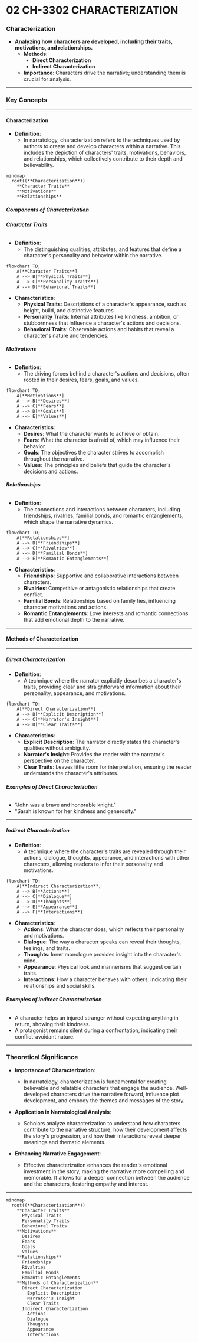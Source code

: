 # 02 CH-3302 CHARACTERIZATION

### **Characterization**

- **Analyzing how characters are developed, including their traits, motivations, and relationships.**
  - **Methods**:
    - **Direct Characterization**
    - **Indirect Characterization**
  - **Importance**: Characters drive the narrative; understanding them is crucial for analysis.

---

### **Key Concepts**

---

#### **Characterization**

- **Definition**:
  - In narratology, characterization refers to the techniques used by authors to create and develop characters within a narrative. This includes the depiction of characters' traits, motivations, behaviors, and relationships, which collectively contribute to their depth and believability.

```mermaid
mindmap
  root((**Characterization**))
    **Character Traits**
    **Motivations**
    **Relationships**
```

##### **Components of Characterization**

###### **Character Traits**

- **Definition**:
  - The distinguishing qualities, attributes, and features that define a character's personality and behavior within the narrative.

```mermaid
flowchart TD;
    A[**Character Traits**]
    A --> B[**Physical Traits**]
    A --> C[**Personality Traits**]
    A --> D[**Behavioral Traits**]
```

- **Characteristics**:
  - **Physical Traits**: Descriptions of a character's appearance, such as height, build, and distinctive features.
  - **Personality Traits**: Internal attributes like kindness, ambition, or stubbornness that influence a character's actions and decisions.
  - **Behavioral Traits**: Observable actions and habits that reveal a character's nature and tendencies.

###### **Motivations**

- **Definition**:
  - The driving forces behind a character's actions and decisions, often rooted in their desires, fears, goals, and values.

```mermaid
flowchart TD;
    A[**Motivations**]
    A --> B[**Desires**]
    A --> C[**Fears**]
    A --> D[**Goals**]
    A --> E[**Values**]
```

- **Characteristics**:
  - **Desires**: What the character wants to achieve or obtain.
  - **Fears**: What the character is afraid of, which may influence their behavior.
  - **Goals**: The objectives the character strives to accomplish throughout the narrative.
  - **Values**: The principles and beliefs that guide the character's decisions and actions.

###### **Relationships**

- **Definition**:
  - The connections and interactions between characters, including friendships, rivalries, familial bonds, and romantic entanglements, which shape the narrative dynamics.

```mermaid
flowchart TD;
    A[**Relationships**]
    A --> B[**Friendships**]
    A --> C[**Rivalries**]
    A --> D[**Familial Bonds**]
    A --> E[**Romantic Entanglements**]
```

- **Characteristics**:
  - **Friendships**: Supportive and collaborative interactions between characters.
  - **Rivalries**: Competitive or antagonistic relationships that create conflict.
  - **Familial Bonds**: Relationships based on family ties, influencing character motivations and actions.
  - **Romantic Entanglements**: Love interests and romantic connections that add emotional depth to the narrative.

---

#### **Methods of Characterization**

---

##### **Direct Characterization**

- **Definition**:
  - A technique where the narrator explicitly describes a character's traits, providing clear and straightforward information about their personality, appearance, and motivations.

```mermaid
flowchart TD;
    A[**Direct Characterization**]
    A --> B[**Explicit Description**]
    A --> C[**Narrator's Insight**]
    A --> D[**Clear Traits**]
```

- **Characteristics**:
  - **Explicit Description**: The narrator directly states the character's qualities without ambiguity.
  - **Narrator's Insight**: Provides the reader with the narrator's perspective on the character.
  - **Clear Traits**: Leaves little room for interpretation, ensuring the reader understands the character's attributes.

###### **Examples of Direct Characterization**

- "John was a brave and honorable knight."
- "Sarah is known for her kindness and generosity."

---

##### **Indirect Characterization**

- **Definition**:
  - A technique where the character's traits are revealed through their actions, dialogue, thoughts, appearance, and interactions with other characters, allowing readers to infer their personality and motivations.

```mermaid
flowchart TD;
    A[**Indirect Characterization**]
    A --> B[**Actions**]
    A --> C[**Dialogue**]
    A --> D[**Thoughts**]
    A --> E[**Appearance**]
    A --> F[**Interactions**]
```

- **Characteristics**:
  - **Actions**: What the character does, which reflects their personality and motivations.
  - **Dialogue**: The way a character speaks can reveal their thoughts, feelings, and traits.
  - **Thoughts**: Inner monologue provides insight into the character's mind.
  - **Appearance**: Physical look and mannerisms that suggest certain traits.
  - **Interactions**: How a character behaves with others, indicating their relationships and social skills.

###### **Examples of Indirect Characterization**

- A character helps an injured stranger without expecting anything in return, showing their kindness.
- A protagonist remains silent during a confrontation, indicating their conflict-avoidant nature.

---

### **Theoretical Significance**

- **Importance of Characterization**:

  - In narratology, characterization is fundamental for creating believable and relatable characters that engage the audience. Well-developed characters drive the narrative forward, influence plot development, and embody the themes and messages of the story.

- **Application in Narratological Analysis**:

  - Scholars analyze characterization to understand how characters contribute to the narrative structure, how their development affects the story's progression, and how their interactions reveal deeper meanings and thematic elements.

- **Enhancing Narrative Engagement**:
  - Effective characterization enhances the reader's emotional investment in the story, making the narrative more compelling and memorable. It allows for a deeper connection between the audience and the characters, fostering empathy and interest.

---

```mermaid
mindmap
  root((**Characterization**))
    **Character Traits**
      Physical Traits
      Personality Traits
      Behavioral Traits
    **Motivations**
      Desires
      Fears
      Goals
      Values
    **Relationships**
      Friendships
      Rivalries
      Familial Bonds
      Romantic Entanglements
    **Methods of Characterization**
      Direct Characterization
        Explicit Description
        Narrator's Insight
        Clear Traits
      Indirect Characterization
        Actions
        Dialogue
        Thoughts
        Appearance
        Interactions
```
